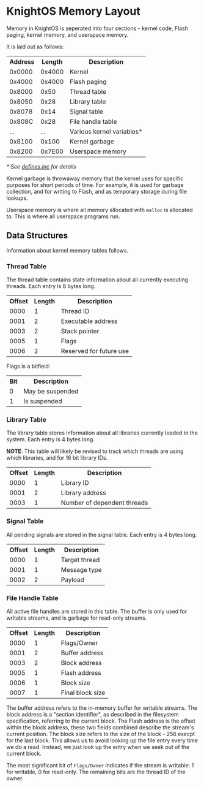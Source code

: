 # KnightOS Memory Layout

Memory in KnightOS is seperated into four sections - kernel code, Flash paging, kernel memory, and userspace memory.

It is laid out as follows:

<table>
    <th>Address</th><th>Length</th><th>Description</th>
    <tr><td>0x0000</td><td>0x4000</td><td>Kernel</td></tr>
    <tr><td>0x4000</td><td>0x4000</td><td>Flash paging</td></tr>
    <tr><td>0x8000</td><td>0x50</td><td>Thread table</td></tr>
    <tr><td>0x8050</td><td>0x28</td><td>Library table</td></tr>
    <tr><td>0x8078</td><td>0x14</td><td>Signal table</td></tr>
    <tr><td>0x808C</td><td>0x28</td><td>File handle table</td></tr>
    <tr><td>...</td><td>...</td><td>Various kernel variables*</td></tr>
    <tr><td>0x8100</td><td>0x100</td><td>Kernel garbage</td></tr>
    <tr><td>0x8200</td><td>0x7E00</td><td>Userspace memory</td></tr>
</table>

<em>* See <a href="https://github.com/SirCmpwn/KnightOS/blob/master/inc/defines.inc#L66">defines.inc</a> for details</em>

Kernel garbage is throwaway memory that the kernel uses for specific purposes for short periods of time. For example, it is used
for garbage collection, and for writing to Flash, and as temporary storage during file lookups.

Userspace memory is where all memory allocated with `malloc` is allocated to. This is where all userspace programs run.

## Data Structures

Information about kernel memory tables follows.

### Thread Table

The thread table contains state information about all currently executing threads. Each entry is 8 bytes long.

<table>
    <th>Offset</th><th>Length</th><th>Description</th>
    <tr><td>0000</td><td>1</td><td>Thread ID</td></tr>
    <tr><td>0001</td><td>2</td><td>Executable address</td></tr>
    <tr><td>0003</td><td>2</td><td>Stack pointer</td></tr>
    <tr><td>0005</td><td>1</td><td>Flags</td></tr>
    <tr><td>0006</td><td>2</td><td>Reserved for future use</td></tr>
</table>

Flags is a bitfield:

<table>
    <th>Bit</th><th>Description</th>
    <tr><td>0</td><td>May be suspended</td></tr>
    <tr><td>1</td><td>Is suspended</td></tr>
</table>

### Library Table

The library table stores information about all libraries currently loaded in the system. Each entry is 4 bytes long.

**NOTE**: This table will likely be revised to track which threads are using which libraries, and for 16 bit library IDs.

<table>
    <th>Offset</th><th>Length</th><th>Description</th>
    <tr><td>0000</td><td>1</td><td>Library ID</td></tr>
    <tr><td>0001</td><td>2</td><td>Library address</td></tr>
    <tr><td>0003</td><td>1</td><td>Number of dependent threads</td></tr>
</table>

### Signal Table

All pending signals are stored in the signal table. Each entry is 4 bytes long.

<table>
    <th>Offset</th><th>Length</th><th>Description</th>
    <tr><td>0000</td><td>1</td><td>Target thread</td></tr>
    <tr><td>0001</td><td>1</td><td>Message type</td></tr>
    <tr><td>0002</td><td>2</td><td>Payload</td></tr>
</table>

### File Handle Table

All active file handles are stored in this table. The buffer is only used for writable streams, and is garbage for read-only streams.

<table>
    <th>Offset</th><th>Length</th><th>Description</th>
    <tr><td>0000</td><td>1</td><td>Flags/Owner</td></tr>
    <tr><td>0001</td><td>2</td><td>Buffer address</td></tr>
    <tr><td>0003</td><td>2</td><td>Block address</td></tr>
    <tr><td>0005</td><td>1</td><td>Flash address</td></tr>
    <tr><td>0006</td><td>1</td><td>Block size</td></tr>
    <tr><td>0007</td><td>1</td><td>Final block size</td></tr>
</table>

The buffer address refers to the in-memory buffer for writable streams. The block address is a "section identifier", as described in the
filesystem specification, referring to the current block. The Flash address is the offset within the block address, these two fields combined
describe the stream's current position. The block size refers to the size of the block - 256 execpt for the last block. This allows us to
avoid looking up the file entry every time we do a read. Instead, we just look up the entry when we seek out of the current block.

The most significant bit of `Flags/Owner` indicates if the stream is writable: 1 for writable, 0 for read-only. The remaining bits are the
thread ID of the owner.